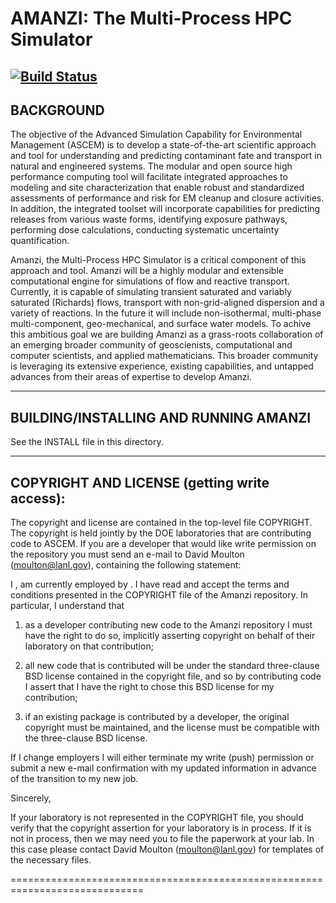 AMANZI: The Multi-Process HPC Simulator 
===================================================
[![Build Status](https://travis-ci.org/amanzi/amanzi.svg?branch=master)](https://travis-ci.org/amanzi/amanzi)
-----------------------------------------------
BACKGROUND
-----------------------------------------------

The objective of the Advanced Simulation Capability for Environmental
Management (ASCEM) is to develop a state-of-the-art scientific
approach and tool for understanding and predicting contaminant fate
and transport in natural and engineered systems.  The modular and open
source high performance computing tool will facilitate integrated
approaches to modeling and site characterization that enable robust
and standardized assessments of performance and risk for EM cleanup
and closure activities. In addition, the integrated toolset will
incorporate capabilities for predicting releases from various waste
forms, identifying exposure pathways, performing dose calculations,
conducting systematic uncertainty quantification.

Amanzi, the Multi-Process HPC Simulator is a critical component of
this approach and tool.  Amanzi will be a highly modular and
extensible computational engine for simulations of flow and reactive
transport. Currently, it is capable of simulating transient saturated
and variably saturated (Richards) flows, transport with
non-grid-aligned dispersion and a variety of reactions. In the future
it will include non-isothermal, multi-phase multi-component,
geo-mechanical, and surface water models. To achive this ambitious
goal we are building Amanzi as a grass-roots collaboration of an
emerging broader community of geoscienists, computational and computer
scientists, and applied mathematicians.  This broader community is
leveraging its extensive experience, existing capabilities, and
untapped advances from their areas of expertise to develop Amanzi.

-----------------------------------------------
BUILDING/INSTALLING AND RUNNING AMANZI
-----------------------------------------------

See the INSTALL file in this directory.

-----------------------------------------------
COPYRIGHT AND LICENSE (getting write access):
-----------------------------------------------

The copyright and license are contained in the top-level file
COPYRIGHT.  The copyright is held jointly by the DOE laboratories that
are contributing code to ASCEM.  If you are a developer that would
like write permission on the repository you must send an e-mail to 
David Moulton (moulton@lanl.gov), containing the following statement:

>>>>>>>>>>>>>>>

I <insert name>, am currently employed by <insert lab>.  I have read
and accept the terms and conditions presented in the COPYRIGHT file of
the Amanzi repository.  In particular, I understand that

 1. as a developer contributing new code to the Amanzi repository I
    must have the right to do so, implicitly asserting copyright on
    behalf of their laboratory on that contribution;

 2. all new code that is contributed will be under the standard
    three-clause BSD license contained in the copyright file, and so
    by contributing code I assert that I have the right to chose this
    BSD license for my contribution;

 3. if an existing package is contributed by a developer, the
    original copyright must be maintained, and the license must
    be compatible with the three-clause BSD license.

If I change employers I will either terminate my write (push) permission
or submit a new e-mail confirmation with my updated information 
in advance of the transition to my new job.

Sincerely, <insert name>

>>>>>>>>>>>>>>>>>>>>>>>>>

If your laboratory is not represented in the COPYRIGHT file, you
should verify that the copyright assertion for your laboratory is in
process. If it is not in process, then we may need you to file the
paperwork at your lab. In this case please contact David Moulton 
(moulton@lanl.gov) for templates of the necessary files.

=============================================================================





